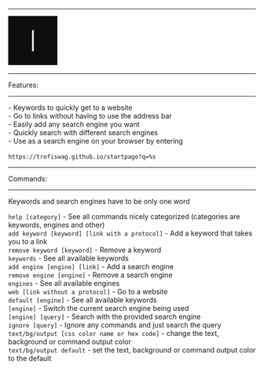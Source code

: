 <hr>
<div><img src="favicon/favicon.gif" width=100></div>
<hr>
Features:<br>
<hr>
- Keywords to quickly get to a website<br>
- Go to links without having to use the address bar<br>
- Easily add any search engine you want<br>
- Quickly search with different search engines<br>
- Use as a search engine on your browser by entering 

``` https://trofiswag.github.io/startpage?q=%s ```
<hr>
Commands:<br>
<hr>
Keywords and search engines have to be only one word<br>

``` help [category] ``` - See all commands nicely categorized (categories are keywords, engines and other)<br>
``` add keyword [keyword] [link with a protocol] ``` - Add a keyword that takes you to a link <br>
``` remove keyword [keyword] ``` - Remove a keyword<br>
``` keywords ``` - See all available keywords<br>
``` add engine [engine] [link] ``` - Add a search engine<br>
``` remove engine [engine] ``` - Remove a search engine<br>
``` engines ``` - See all available engines<br>
``` web [link without a protocol] ``` - Go to a website<br>
``` default [engine] ``` - See all available keywords<br>
``` [engine] ``` - Switch the current search engine being used<br>
``` [engine] [query] ``` - Search with the provided search engine<br>
``` ignore [query] ``` - Ignore any commands and just search the query<br>
``` text/bg/output [css color name or hex code] ``` - change the text, background or command output color<br>
``` text/bg/output default ``` - set the text, background or command output color to the default

